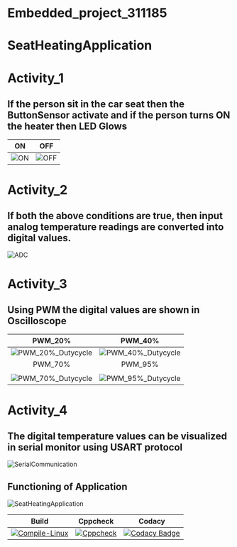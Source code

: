 # Embedded_project_311185

# SeatHeatingApplication

# Activity_1

## If the person sit in the car seat then the ButtonSensor activate and if the person turns ON the heater then LED Glows

|ON|OFF|
|:--:|:--:|
|![ON](https://user-images.githubusercontent.com/62166597/115904289-3d88a080-a482-11eb-8dac-4baad5d98b64.PNG)|![OFF](https://user-images.githubusercontent.com/62166597/115904238-2e095780-a482-11eb-99fa-67ae25f4005d.PNG)|

# Activity_2
## If both the above conditions are true, then input analog temperature readings are converted into digital values.
![ADC](https://user-images.githubusercontent.com/62166597/116454135-4a8c0200-a87d-11eb-9efc-683aa5aa190a.PNG)

# Activity_3

## Using PWM the digital values are shown in Oscilloscope

|PWM_20%|PWM_40%|
|:--:|:--:|
|![PWM_20%_Dutycycle](https://user-images.githubusercontent.com/62166597/116469423-c68f4580-a88f-11eb-9c2c-953fafc5e026.PNG)|![PWM_40%_Dutycycle](https://user-images.githubusercontent.com/62166597/116469426-c7c07280-a88f-11eb-8d1c-bb1dd61f817f.PNG)
|PWM_70%|PWM_95%|
|   |   |
![PWM_70%_Dutycycle](https://user-images.githubusercontent.com/62166597/116469430-c8590900-a88f-11eb-8774-36a076978a28.PNG)|![PWM_95%_Dutycycle](https://user-images.githubusercontent.com/62166597/116470358-f3902800-a890-11eb-8dd1-09ce8dfc598b.PNG)

# Activity_4

## The digital temperature values can be visualized in serial monitor using USART protocol
![SerialCommunication](https://user-images.githubusercontent.com/62166597/116560550-1cf79500-a91f-11eb-88a7-6f4e6a7f4833.PNG)

## Functioning of Application
![SeatHeatingApplication](https://user-images.githubusercontent.com/62166597/116562560-e3278e00-a920-11eb-8e74-420d2a79bae5.gif)


|Build|Cppcheck|Codacy|
|:--:|:--:|:--:|
|[![Compile-Linux](https://github.com/Sriharshakurra/Embedded_project_311185/actions/workflows/Compile.yml/badge.svg)](https://github.com/Sriharshakurra/Embedded_project_311185/actions/workflows/Compile.yml)|[![Cppcheck](https://github.com/Sriharshakurra/Embedded_project_311185/actions/workflows/CodeQuality.yml/badge.svg)](https://github.com/Sriharshakurra/Embedded_project_311185/actions/workflows/CodeQuality.yml)|[![Codacy Badge](https://app.codacy.com/project/badge/Grade/9260c8843d844fb1aa11dbc5be601f1a)](https://www.codacy.com/gh/Sriharshakurra/Embedded_project_311185/dashboard?utm_source=github.com&amp;utm_medium=referral&amp;utm_content=Sriharshakurra/Embedded_project_311185&amp;utm_campaign=Badge_Grade)|
